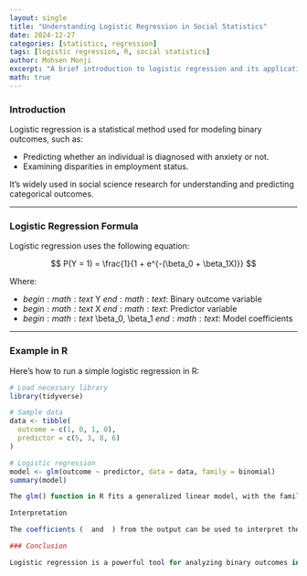 ```yaml
---
layout: single
title: "Understanding Logistic Regression in Social Statistics"
date: 2024-12-27
categories: [statistics, regression]
tags: [logistic regression, R, social statistics]
author: Mohsen Monji
excerpt: "A brief introduction to logistic regression and its applications in social statistics, with examples in R."
math: true
---
```


### Introduction

Logistic regression is a statistical method used for modeling binary outcomes, such as:

- Predicting whether an individual is diagnosed with anxiety or not.
- Examining disparities in employment status.

It’s widely used in social science research for understanding and predicting categorical outcomes.

---

### Logistic Regression Formula

Logistic regression uses the following equation:

$$
P(Y = 1) = \frac{1}{1 + e^{-(\beta_0 + \beta_1X)}}
$$

Where:
- $begin:math:text$ Y $end:math:text$: Binary outcome variable  
- $begin:math:text$ X $end:math:text$: Predictor variable  
- $begin:math:text$ \\beta_0, \\beta_1 $end:math:text$: Model coefficients  

---

### Example in R

Here’s how to run a simple logistic regression in R:

```r
# Load necessary library
library(tidyverse)

# Sample data
data <- tibble(
  outcome = c(1, 0, 1, 0),
  predictor = c(5, 3, 8, 6)
)

# Logistic regression
model <- glm(outcome ~ predictor, data = data, family = binomial)
summary(model)

The glm() function in R fits a generalized linear model, with the family = binomial argument specifying logistic regression.

Interpretation

The coefficients (￼ and ￼) from the output can be used to interpret the log-odds of the binary outcome. Exponentiating the coefficients gives the odds ratio for a one-unit change in the predictor variable.

### Conclusion

Logistic regression is a powerful tool for analyzing binary outcomes in social science research. With R, you can efficiently model and interpret these relationships to uncover meaningful insights.

